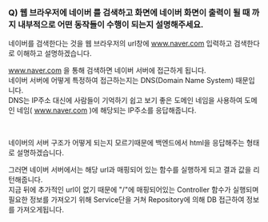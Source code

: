 ### Q) 웹 브라우저에 네이버 를 검색하고 화면에 네이버 화면이 출력이 될 때 까지 내부적으로 어떤 동작들이 수행이 되는지 설명해주세요.

네이버를 검색한다는 것을 웹 브라우저의 url창에 www.naver.com 입력하고 검색한다로 이해하고 설명하겠습니다.

www.naver.com 을 통해 검색하면 네이버 서버에 접근하게 됩니다. <br>
네이버 서버에 어떻게 특정하여 접근하는지는 DNS(Domain Name System) 때문입니다. <br>
DNS는 IP주소 대신에 사람들이 기억하기 쉽고 보기 좋은 도메인 네임을 사용하여 도메인 네임( www.naver.com )에 해당되는 IP주소를 응답해줍니다.

<br>

네이버의 서버 구조가 어떻게 되는지 모르기때문에 백엔드에서 html을 응답해주는 형태로 설명하겠습니다. <br>

그러면 네이버 서버에서는 해당 url과 매핑되어 있는 함수를 실행하게 되고 결과 값을 리턴해줍니다. <br>
지금 뒤에 추가적인 url이 없기 때문에 "/"에 매핑되어있는 Controller 함수가 실행되며 <br>
필요한 정보를 가져오기 위해 Service단을 거쳐 Repository에 의해 DB 접근하여 정보를 가져오게됩니다.  <br>


